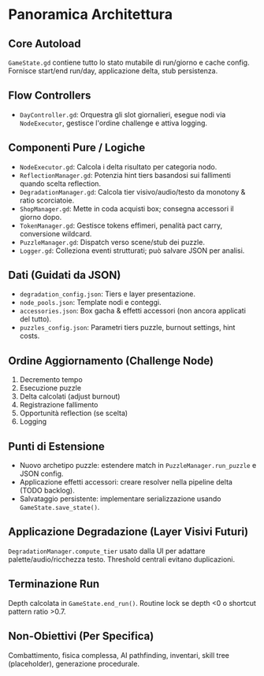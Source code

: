 # Panoramica Architettura

## Core Autoload
`GameState.gd` contiene tutto lo stato mutabile di run/giorno e cache config. Fornisce start/end run/day, applicazione delta, stub persistenza.

## Flow Controllers
- `DayController.gd`: Orquestra gli slot giornalieri, esegue nodi via `NodeExecutor`, gestisce l'ordine challenge e attiva logging.

## Componenti Pure / Logiche
- `NodeExecutor.gd`: Calcola i delta risultato per categoria nodo.
- `ReflectionManager.gd`: Potenzia hint tiers basandosi sui fallimenti quando scelta reflection.
- `DegradationManager.gd`: Calcola tier visivo/audio/testo da monotony & ratio scorciatoie.
- `ShopManager.gd`: Mette in coda acquisti box; consegna accessori il giorno dopo.
- `TokenManager.gd`: Gestisce tokens effimeri, penalità pact carry, conversione wildcard.
- `PuzzleManager.gd`: Dispatch verso scene/stub dei puzzle.
- `Logger.gd`: Colleziona eventi strutturati; può salvare JSON per analisi.

## Dati (Guidati da JSON)
- `degradation_config.json`: Tiers e layer presentazione.
- `node_pools.json`: Template nodi e conteggi.
- `accessories.json`: Box gacha & effetti accessori (non ancora applicati del tutto).
- `puzzles_config.json`: Parametri tiers puzzle, burnout settings, hint costs.

## Ordine Aggiornamento (Challenge Node)
1. Decremento tempo
2. Esecuzione puzzle
3. Delta calcolati (adjust burnout)
4. Registrazione fallimento
5. Opportunità reflection (se scelta)
6. Logging

## Punti di Estensione
- Nuovo archetipo puzzle: estendere match in `PuzzleManager.run_puzzle` e JSON config.
- Applicazione effetti accessori: creare resolver nella pipeline delta (TODO backlog).
- Salvataggio persistente: implementare serializzazione usando `GameState.save_state()`.

## Applicazione Degradazione (Layer Visivi Futuri)
`DegradationManager.compute_tier` usato dalla UI per adattare palette/audio/ricchezza testo. Threshold centrali evitano duplicazioni.

## Terminazione Run
Depth calcolata in `GameState.end_run()`. Routine lock se depth <0 o shortcut pattern ratio >0.7.

## Non-Obiettivi (Per Specifica)
Combattimento, fisica complessa, AI pathfinding, inventari, skill tree (placeholder), generazione procedurale.
